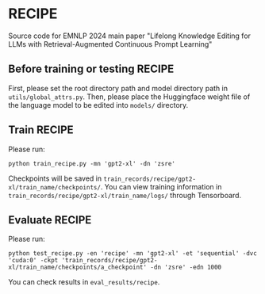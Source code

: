 # RECIPE
Source code for EMNLP 2024 main paper "Lifelong Knowledge Editing for LLMs with Retrieval-Augmented Continuous Prompt Learning" 

## Before training or testing RECIPE
First, please set the root directory path and model directory path in `utils/global_attrs.py`.
Then, please place the Huggingface weight file of the language model to be edited into `models/` directory.

## Train RECIPE
Please run:
```
python train_recipe.py -mn 'gpt2-xl' -dn 'zsre'  
```
Checkpoints will be saved in `train_records/recipe/gpt2-xl/train_name/checkpoints/`.
You can view training information in `train_records/recipe/gpt2-xl/train_name/logs/` through Tensorboard.

## Evaluate RECIPE
Please run:
```
python test_recipe.py -en 'recipe' -mn 'gpt2-xl' -et 'sequential' -dvc 'cuda:0' -ckpt 'train_records/recipe/gpt2-xl/train_name/checkpoints/a_checkpoint' -dn 'zsre' -edn 1000 
```
You can check results in `eval_results/recipe`.
